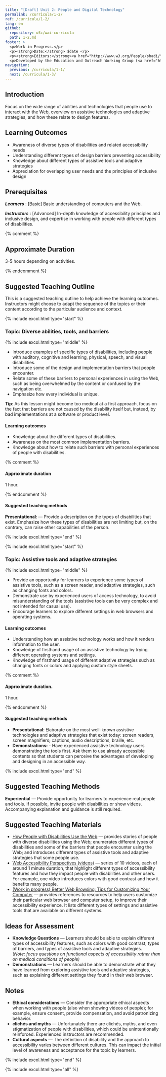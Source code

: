 ```yaml
---
title: "[Draft] Unit 2: People and Digital Technology"
permalink: /curricula/1-2/
ref: /curricula/1-2/
lang: en
github:
  repository: w3c/wai-curricula
  path: 1-2.md
footer: >
  <p>Work in Progress.</p>
  <p><strong>Date:</strong> $date </p>
  <p><strong>Editors:</strong><a href="http://www.w3.org/People/shadi/">Shadi Abou-Zahra</a> and Daniel Montalvo. Contributors: <a href="https://www.w3.org/WAI/EO/EOWG-members">EOWG Participants</a>. </p>
  <p>Developed by the Education and Outreach Working Group (<a href="http://www.w3.org/WAI/EO/">EOWG</a>). Developed as part of the <a href="https://www.w3.org/WAI/about/projects/wai-guide/">WAI-Guide Project</a> funded by the European Commission (EC) under the Horizon 2020 program (Grant Agreement 822245).</p>
navigation:
  previous: /curricula/1-1/
  next: /curricula/1-3/
---
```


## Introduction

Focus on the wide range of abilities and technologies that people use to interact with the Web, overview on assistive technologies and adaptive strategies, and how these relate to design features. 

## Learning Outcomes

* Awareness of diverse types of disabilities and related accessibility needs
* Understanding different types of design barriers preventing accessibility
* Knowledge about different types of assistive tools and adaptive strategies
* Appreciation for overlapping user needs and the principles of inclusive design

## Prerequisites

***Learners***
:   [Basic] Basic understanding of computers and the Web.

***Instructors***
:   [Advanced] In-depth knowledge of accessibility principles and inclusive design, and expertise in working with people with different types of disabilities.

{% comment %}

## Approximate Duration

3-5 hours depending on activities.

{% endcomment %}

## Suggested Teaching Outline

This is a suggested teaching outline to help achieve the learning outcomes. Instructors might choose to adapt the sequence of the topics or their content according to the particular audience and context.

{% include excol.html type="start" %} 

### Topic: Diverse abilities, tools, and barriers

{% include excol.html type="middle" %} 

* Introduce examples of specific types of disabilities, including people with auditory, cognitive and learning, physical, speech, and visual disabilities.
* Introduce some of the design and implementation barriers that people encounter.
* Relate some of these barriers to personal experiences in using the Web, such as being overwhelmed by the content or confused by the navigation etc.
* Emphasize how every individual is unique.

**Tip**: As this lesson might become too medical at a first approach, focus on the fact that barriers are not caused by the disability itself but, instead, by bad implementations at a software or product level.

#### Learning outcomes

* Knowledge about the different types of disabilities.
* Awareness on the most common implementation barriers.
* Knowledge about how to relate such barriers with personal experiences of people with disabilities.

{% comment %}

#### Approximate duration

1 hour.

{% endcomment %}

#### Suggested teaching methods

**Presentational**: — Provide a description on the types of disabilities that exist. Emphasize how these types of disabilities are not limiting but, on the contrary, can raise other capabilities of the person.

{% include excol.html type="end" %} 

{% include excol.html type="start" %} 

### Topic: Assistive tools and adaptive strategies

{% include excol.html type="middle" %} 

* Provide an opportunity for learners to experience some types of assistive tools, such as a screen reader, and adaptive strategies, such as changing fonts and colors.
* Demonstrate use by experienced users of access technology, to avoid misunderstanding of the tools (assistive tools can be very complex and not intended for casual use).
* Encourage learners to explore different settings in web browsers and operating systems.

#### Learning outcomes

* Understanding how an assistive technology works and how it renders information to the user.
* Knowledge of firsthand usage of an assistive technology by trying different operating systems and settings.
* Knowledge of firsthand usage of different adaptive strategies such as changing fonts or colors and applying custom style sheets.

{% comment %}

#### Approximate duration.

1 hour.

{% endcomment %}

#### Suggested teaching methods 

* **Presentational**: Elaborate on the most well-known assistive technologies and adaptive strategies that exist today: screen readers, screen magnifiers; captions, audio descriptions, braille, etc.
* **Demonstrations:** - Have experienced assistive technology users demonstrating the tools first. Ask them to use already accessible contents so that students can perceive the advantages of developing and designing in an accessible way.

{% include excol.html type="end" %} 

## Suggested Teaching Methods
**Experiential** &mdash; Provide opportunity for learners to experience real people and tools. If possible, invite people with disabilities or show videos. Accompanying explanation and guidance is still required.

## Suggested Teaching Materials

* <a href="https://www.w3.org/WAI/people-use-web/">How People with Disabilities Use the Web</a> &mdash; provides stories of people with diverse disabilities using the Web; enumerates different types of disabilities and some of the barriers that people encounter using the Web; and introduces different types of assistive tools and adaptive strategies that some people use.
* <a href="https://www.w3.org/WAI/perspective-videos/">Web Accessibility Perspectives (videos)</a> &mdash; series of 10 videos, each of around 1 minute duration, that highlight different types of accessibility features and how they impact people with disabilities and other users. For example, one video introduces colors with good contrast and how it benefits many people.
* <a href="https://www.w3.org/WAI/users/browsing">(Work in progress) Better Web Browsing: Tips for Customizing Your Computer</a> &mdash; provides references to resources to help users customize their particular web browser and computer setup, to improve their accessibility experience. It lists different types of settings and assistive tools that are available on different systems.

## Ideas for Assessment

* **Knowledge Questions** &mdash; Learners should be able to explain different types of accessibility features, such as colors with good contrast, types of barriers, and types of assistive tools and adaptive strategies. <br /><em>(Note: focus questions on functional aspects of accessibility rather than on medical conditions of people)</em>
* **Demonstrations** &mdash; Learners should be able to demonstrate what they have learned from exploring assistive tools and adaptive strategies, such as explaining different settings they found in their web browser.

## Notes

* **Ethical considerations** &mdash; Consider the appropriate ethical aspects when working with people (also when showing videos of people); for example, ensure consent, provide compensation, and avoid patronizing behavior.
* **clichés and myths** &mdash; Unfortunately there are clichés, myths, and even stigmatization of people with disabilities, which could be unintentionally reinforced. Experienced instructors are recommended.
* **Cultural aspects** &mdash; The definition of disability and the approach to accessibility varies between different cultures. This can impact the initial level of awareness and acceptance for the topic by learners.

{% include excol.html type="end" %}

{% include excol.html type="all" %}